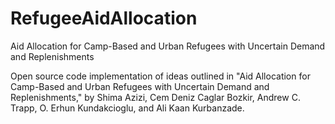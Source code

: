 # RefugeeAidAllocation
Aid Allocation for Camp-Based and Urban Refugees with Uncertain Demand and Replenishments

Open source code implementation of ideas outlined in "Aid Allocation for Camp-Based and Urban Refugees with Uncertain Demand and Replenishments," by Shima Azizi, Cem Deniz Caglar Bozkir, Andrew C. Trapp, O. Erhun Kundakcioglu, and Ali Kaan Kurbanzade.

[Link to preprint pdf from Optimization Online]: http://www.optimization-online.org/DB_HTML/2020/05/7779.html
